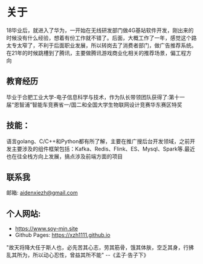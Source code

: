 # 关于


18毕业后，就进入了华为，一开始在无线研发部门做4G基站软件开发，刚出来的时候没有什么经验，想着有份工作就不错了。后面，大概工作了一年，感觉这个路太专太窄了，不利于后面职业发展，所以转岗去了消费者部门，做广告推荐系统。在21年的时候跳槽到了腾讯，主要做腾讯游戏商业化相关的推荐场景，偏工程方向

## 教育经历
毕业于合肥工业大学-电子信息科学与技术，作为队长带领团队获得了:第十一届“恩智浦”智能车竞赛省一/国二和全国大学生物联网设计竞赛华东赛区特奖

## 技能：
语言golang、C/C++和Python都有所了解，主要在推广搜后台开发领域，之前开发主要涉及的组件框架包括：Kafka、Redis、Flink、ES、Mysql、Spark等.最近也在往全栈方向上发展，搞点涉及前端方面的项目

## 联系我
邮箱: aidenxiezh@gmail.com

## 个人网站: 
- https://www.soy-min.site
- Github Pages: https://xzh1111.github.io

"故天将降大任于斯人也，必先苦其心志，劳其筋骨，饿其体肤，空乏其身，行拂乱其所为，所以动心忍性，曾益其所不能"
--《孟子·告子下》
